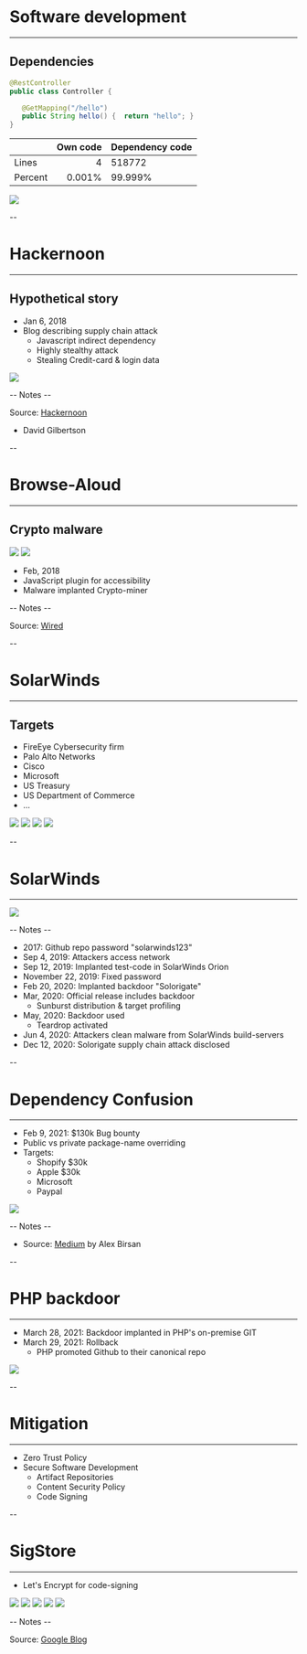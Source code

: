 # Software development
<hr />

## Dependencies

<!-- .slide: class="table-medium dependency" -->

```java
@RestController
public class Controller {

   @GetMapping("/hello")
   public String hello() {  return "hello"; }
}
```



|         | Own code    | Dependency code |
|---------|------------:|-----------------|
| Lines   | 4           | 518772          |
| Percent | 0.001%      | 99.999%         |



![](./pics/supply_chain/own_vs_dependency_code.png)<!-- .element style="box-shadow:none; position: fixed; bottom: 150px; right: 20px; width: 525px;" -->


--

# Hackernoon
<hr />

## Hypothetical story

* Jan 6, 2018
* Blog describing supply chain attack
  * Javascript indirect dependency
  * Highly stealthy attack
  * Stealing Credit-card & login data

![](./pics/supply_chain/javascript_hypothetical.png)<!-- .element style="box-shadow:none; position: fixed; bottom: 50px; right: 20px; width: 325px;" -->


-- Notes --

Source: [Hackernoon](https://medium.com/hackernoon/im-harvesting-credit-card-numbers-and-passwords-from-your-site-here-s-how-9a8cb347c5b5)
* David Gilbertson


--

# Browse-Aloud
<hr />

## Crypto malware

![](./pics/supply_chain/xmr_vs_coinhive.jpg)<!-- .element style="box-shadow:none; position: fixed; bottom: 0px; right: -50px; width: 525px;" -->
![](./pics/supply_chain/xmr_coinhive_logo.jpeg)<!-- .element style="box-shadow:none; position: fixed; bottom: 100px; right: 420px; width: 175px;" -->


* Feb, 2018
* JavaScript plugin for accessibility
* Malware implanted Crypto-miner



-- Notes --

Source: [Wired](https://www.wired.co.uk/article/browsealoud-ico-texthelp-cryptomining-how-cryptomining-work)


--

# SolarWinds
<hr />

## Targets

* FireEye Cybersecurity firm
* Palo Alto Networks
* Cisco
* Microsoft
* US Treasury
* US Department of Commerce
* ...


![](./pics/supply_chain/fireeye.png)<!-- .element style="box-shadow:none; position: fixed; bottom: 150px; right: 20px; width: 275px;" -->
![](./pics/supply_chain/palo_alto_networks.jpg)<!-- .element style="box-shadow:none; position: fixed; bottom: 20px; left: 180px; width: 275px;" -->
![](./pics/supply_chain/cisco.png)<!-- .element style="box-shadow:none; position: fixed; bottom: 350px; right: 120px; width: 275px;" -->
![](./pics/supply_chain/microsoft.png)<!-- .element style="box-shadow:none; position: fixed; bottom: 10px; right: 220px; width: 225px;" -->



--

# SolarWinds
<hr />

![](./pics/supply_chain/solarwinds.jpg)<!-- .element style="box-shadow:none; position: fixed; bottom: -150px; right: 20px; width: 975px;" -->

-- Notes --

* 2017: Github repo password "solarwinds123"
* Sep 4, 2019: Attackers access network
* Sep 12, 2019: Implanted test-code in SolarWinds Orion
* November 22, 2019: Fixed password
* Feb 20, 2020: Implanted backdoor "Solorigate"
* Mar, 2020: Official release includes backdoor
  * Sunburst distribution & target profiling
* May, 2020: Backdoor used
  * Teardrop activated
* Jun 4, 2020: Attackers clean malware from SolarWinds build-servers
* Dec 12, 2020: Solorigate supply chain attack disclosed


--

# Dependency Confusion
<hr />

* Feb 9, 2021: $130k Bug bounty
* Public vs private package-name overriding
* Targets:
  * Shopify $30k
  * Apple $30k
  * Microsoft
  * Paypal

![](./pics/supply_chain/dependency_confusion_2.png)<!-- .element style="box-shadow:none; position: fixed; bottom: 10px; right: 20px; width: 575px;" -->

-- Notes --

* Source: [Medium](https://medium.com/@alex.birsan/dependency-confusion-4a5d60fec610) by Alex Birsan


--

# PHP backdoor
<hr />

* March 28, 2021: Backdoor implanted in PHP's on-premise GIT
* March 29, 2021: Rollback
  * PHP promoted Github to their canonical repo

![](./pics/supply_chain/php_backdoor.png)


--

# Mitigation
<hr />

* Zero Trust Policy
* Secure Software Development
  * Artifact Repositories
  * Content Security Policy
  * Code Signing

--

# SigStore
<hr />

* Let's Encrypt for code-signing

![](./pics/supply_chain/sigstore.png)<!-- .element style="box-shadow:none; position: fixed; bottom: 10px; right: 20px; width: 425px;" -->
![](./pics/supply_chain/linux_foundation.jpg)<!-- .element style="box-shadow:none; position: fixed; bottom: 150px; left: 20px; width: 200px;" -->
![](./pics/supply_chain/redhat.png)<!-- .element style="box-shadow:none; position: fixed; bottom: 210px; left: 220px; width: 200px;" -->
![](./pics/supply_chain/smallstep.png)<!-- .element style="box-shadow:none; position: fixed; bottom: 310px; left: 120px; width: 200px;" -->
![](./pics/supply_chain/google.png)<!-- .element style="box-shadow:none; position: fixed; bottom: 110px; left: 270px; width: 200px;" -->

-- Notes --

Source: [Google Blog](https://security.googleblog.com/2021/03/introducing-sigstore-easy-code-signing.html)


